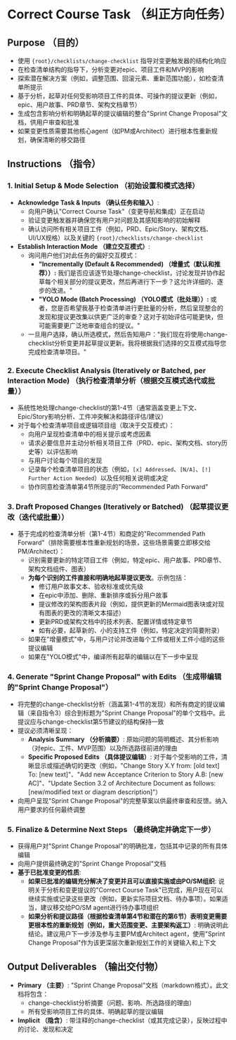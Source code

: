 # Correct Course Task （纠正方向任务）

## Purpose （目的）

- 使用 `{root}/checklists/change-checklist` 指导对变更触发器的结构化响应
- 在检查清单结构的指导下，分析变更对epic、项目工件和MVP的影响
- 探索潜在解决方案（例如，调整范围、回滚元素、重新范围功能），如检查清单所提示
- 基于分析，起草对任何受影响项目工件的具体、可操作的提议更新（例如，epic、用户故事、PRD章节、架构文档章节）
- 生成包含影响分析和明确起草的提议编辑的整合"Sprint Change Proposal"文档，供用户审查和批准
- 如果变更性质需要其他核心agent（如PM或Architect）进行根本性重新规划，确保清晰的移交路径

## Instructions （指令）

### 1. Initial Setup & Mode Selection （初始设置和模式选择）

- **Acknowledge Task & Inputs （确认任务和输入）**:
    - 向用户确认"Correct Course Task"（变更导航和集成）正在启动
    - 验证变更触发器并确保您有用户对问题及其感知影响的初始解释
    - 确认访问所有相关项目工件（例如，PRD、Epic/Story、架构文档、UI/UX规格）以及关键的 `{root}/checklists/change-checklist`
- **Establish Interaction Mode （建立交互模式）**:
    - 询问用户他们对此任务的偏好交互模式：
        - **"Incrementally (Default & Recommended) （增量式（默认和推荐））:** 我们是否应该逐节处理change-checklist，讨论发现并协作起草每个相关部分的提议更改，然后再进行下一步？这允许详细的、逐步的改进。"
        - **"YOLO Mode (Batch Processing) （YOLO模式（批处理））:** 或者，您是否希望我基于检查清单进行更批量的分析，然后呈现整合的发现和提议更改集以供更广泛的审查？这对于初始评估可能更快，但可能需要更广泛地审查组合的提议。"
    - 一旦用户选择，确认所选模式，然后告知用户："我们现在将使用change-checklist分析变更并起草提议更新。我将根据我们选择的交互模式指导您完成检查清单项目。"

### 2. Execute Checklist Analysis (Iteratively or Batched, per Interaction Mode) （执行检查清单分析（根据交互模式迭代或批量））

- 系统性地处理change-checklist的第1-4节（通常涵盖变更上下文、Epic/Story影响分析、工件冲突解决和路径评估/建议）
- 对于每个检查清单项目或逻辑项目组（取决于交互模式）：
    - 向用户呈现检查清单中的相关提示或考虑因素
    - 请求必要信息并主动分析相关项目工件（PRD、epic、架构文档、story历史等）以评估影响
    - 与用户讨论每个项目的发现
    - 记录每个检查清单项目的状态（例如，`[x] Addressed`、`[N/A]`、`[!] Further Action Needed`）以及任何相关说明或决定
    - 协作同意检查清单第4节所提示的"Recommended Path Forward"

### 3. Draft Proposed Changes (Iteratively or Batched) （起草提议更改（迭代或批量））

- 基于完成的检查清单分析（第1-4节）和商定的"Recommended Path Forward"（排除需要根本性重新规划的场景，这些场景需要立即移交给PM/Architect）：
    - 识别需要更新的特定项目工件（例如，特定epic、用户故事、PRD章节、架构文档组件、图表）
    - **为每个识别的工件直接和明确地起草提议更改**。示例包括：
        - 修订用户故事文本、验收标准或优先级
        - 在epic中添加、删除、重新排序或拆分用户故事
        - 提议修改的架构图表片段（例如，提供更新的Mermaid图表块或对现有图表的更改的清晰文本描述）
        - 更新PRD或架构文档中的技术列表、配置详情或特定章节
        - 如有必要，起草新的、小的支持工件（例如，特定决定的简要附录）
    - 如果在"增量模式"中，与用户讨论并改进每个工件或相关工件小组的这些提议编辑
    - 如果在"YOLO模式"中，编译所有起草的编辑以在下一步中呈现

### 4. Generate "Sprint Change Proposal" with Edits （生成带编辑的"Sprint Change Proposal"）

- 将完整的change-checklist分析（涵盖第1-4节的发现）和所有商定的提议编辑（来自指令3）综合到标题为"Sprint Change Proposal"的单个文档中。此提议应与change-checklist第5节建议的结构保持一致
- 提议必须清晰呈现：
    - **Analysis Summary （分析摘要）**: 原始问题的简明概述、其分析影响（对epic、工件、MVP范围）以及所选路径前进的理由
    - **Specific Proposed Edits （具体提议编辑）**: 对于每个受影响的工件，清晰显示或描述确切的更改（例如，"Change Story X.Y from: [old text] To: [new text]"、"Add new Acceptance Criterion to Story A.B: [new AC]"、"Update Section 3.2 of Architecture Document as follows: [new/modified text or diagram description]"）
- 向用户呈现"Sprint Change Proposal"的完整草案以供最终审查和反馈。纳入用户要求的任何最终调整

### 5. Finalize & Determine Next Steps （最终确定并确定下一步）

- 获得用户对"Sprint Change Proposal"的明确批准，包括其中记录的所有具体编辑
- 向用户提供最终确定的"Sprint Change Proposal"文档
- **基于已批准变更的性质**:
    - **如果已批准的编辑充分解决了变更并且可以直接实施或由PO/SM组织**: 说明关于分析和变更提议的"Correct Course Task"已完成，用户现在可以继续实施或记录这些更改（例如，更新实际项目文档、待办事项）。如果适当，建议移交给PO/SM agent进行待办事项组织
    - **如果分析和提议路径（根据检查清单第4节和潜在的第6节）表明变更需要更根本性的重新规划（例如，重大范围变更、主要架构返工）**: 明确说明此结论。建议用户下一步涉及参与主要PM或Architect agent，使用"Sprint Change Proposal"作为该更深层次重新规划工作的关键输入和上下文

## Output Deliverables （输出交付物）

- **Primary （主要）**: "Sprint Change Proposal"文档（markdown格式）。此文档将包含：
    - change-checklist分析摘要（问题、影响、所选路径的理由）
    - 所有受影响项目工件的具体、明确起草的提议编辑
- **Implicit （隐含）**: 带注释的change-checklist（或其完成记录），反映过程中的讨论、发现和决定
